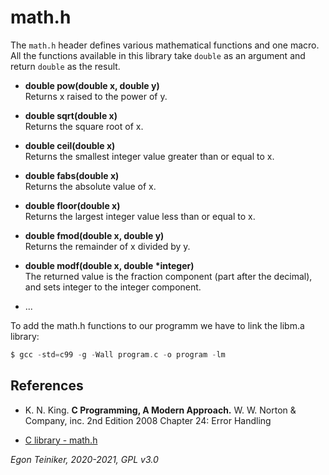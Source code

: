# math.h

The `math.h` header defines various mathematical functions and one macro. All the functions available in this library take `double` as an argument and return `double` as the result.

* **double pow(double x, double y)**\
    Returns x raised to the power of y.

* **double sqrt(double x)**\
    Returns the square root of x.

* **double ceil(double x)**\
    Returns the smallest integer value greater than or equal to x.

* **double fabs(double x)**\
    Returns the absolute value of x.

* **double floor(double x)**\
    Returns the largest integer value less than or equal to x.

* **double fmod(double x, double y)**\
    Returns the remainder of x divided by y.

* **double modf(double x, double *integer)**\
    The returned value is the fraction component (part after the decimal), and sets integer to the integer component.

* ...

To add the math.h functions to our programm we have to link the libm.a library:
```C
$ gcc -std=c99 -g -Wall program.c -o program -lm
```

## References
* K. N. King. **C Programming, A Modern Approach.** W. W. Norton & Company, inc. 2nd Edition 2008
    Chapter 24: Error Handling

* [C library - math.h](https://www.tutorialspoint.com/c_standard_library/math_h.htm)
 
*Egon Teiniker, 2020-2021, GPL v3.0* 
